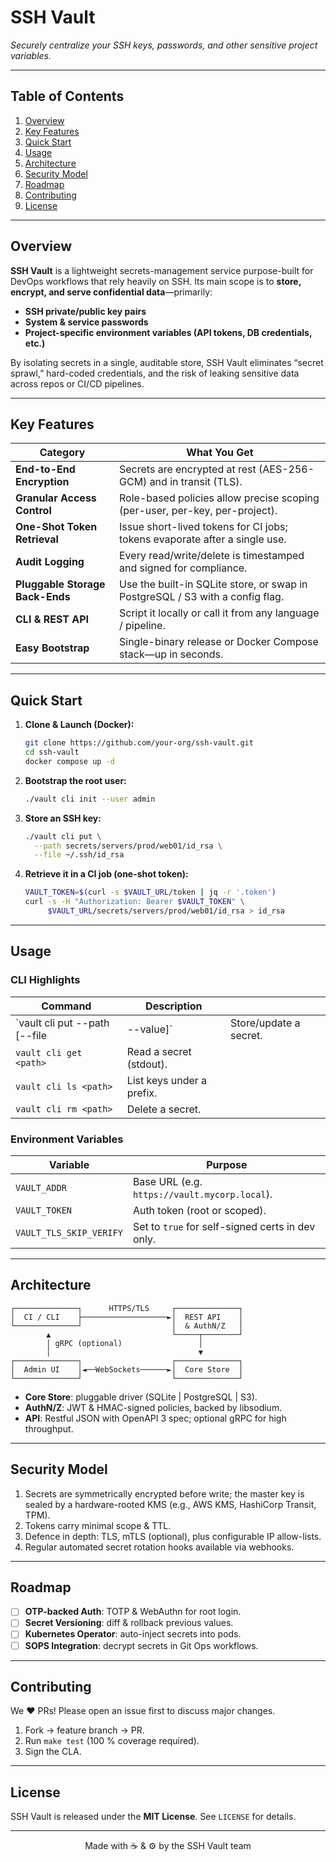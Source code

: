 # SSH Vault

*Securely centralize your SSH keys, passwords, and other sensitive project variables.*

---

## Table of Contents

1. [Overview](#overview)
2. [Key Features](#key-features)
3. [Quick Start](#quick-start)
4. [Usage](#usage)
5. [Architecture](#architecture)
6. [Security Model](#security-model)
7. [Roadmap](#roadmap)
8. [Contributing](#contributing)
9. [License](#license)

---

## Overview

**SSH Vault** is a lightweight secrets-management service purpose-built for DevOps workflows that rely heavily on SSH.
Its main scope is to **store, encrypt, and serve confidential data**—primarily:

* **SSH private/public key pairs**
* **System & service passwords**
* **Project-specific environment variables (API tokens, DB credentials, etc.)**

By isolating secrets in a single, auditable store, SSH Vault eliminates “secret sprawl,” hard-coded credentials, and the risk of leaking sensitive data across repos or CI/CD pipelines.

---

## Key Features

| Category                        | What You Get                                                                  |
| ------------------------------- | ----------------------------------------------------------------------------- |
| **End-to-End Encryption**       | Secrets are encrypted at rest (AES-256-GCM) and in transit (TLS).             |
| **Granular Access Control**     | Role-based policies allow precise scoping (per-user, per-key, per-project).   |
| **One-Shot Token Retrieval**    | Issue short-lived tokens for CI jobs; tokens evaporate after a single use.    |
| **Audit Logging**               | Every read/write/delete is timestamped and signed for compliance.             |
| **Pluggable Storage Back-Ends** | Use the built-in SQLite store, or swap in PostgreSQL / S3 with a config flag. |
| **CLI & REST API**              | Script it locally or call it from any language / pipeline.                    |
| **Easy Bootstrap**              | Single-binary release or Docker Compose stack—up in seconds.                  |

---

## Quick Start

1. **Clone & Launch (Docker):**

   ```bash
   git clone https://github.com/your-org/ssh-vault.git
   cd ssh-vault
   docker compose up -d
   ```

2. **Bootstrap the root user:**

   ```bash
   ./vault cli init --user admin
   ```

3. **Store an SSH key:**

   ```bash
   ./vault cli put \
     --path secrets/servers/prod/web01/id_rsa \
     --file ~/.ssh/id_rsa
   ```

4. **Retrieve it in a CI job (one-shot token):**

   ```bash
   VAULT_TOKEN=$(curl -s $VAULT_URL/token | jq -r '.token')
   curl -s -H "Authorization: Bearer $VAULT_TOKEN" \
        $VAULT_URL/secrets/servers/prod/web01/id_rsa > id_rsa
   ```

---

## Usage

### CLI Highlights

| Command                                | Description               |                        |
| -------------------------------------- | ------------------------- | ---------------------- |
| \`vault cli put --path <path> \[--file | --value]\`                | Store/update a secret. |
| `vault cli get <path>`                 | Read a secret (stdout).   |                        |
| `vault cli ls <path>`                  | List keys under a prefix. |                        |
| `vault cli rm <path>`                  | Delete a secret.          |                        |

### Environment Variables

| Variable                | Purpose                                          |
| ----------------------- | ------------------------------------------------ |
| `VAULT_ADDR`            | Base URL (e.g. `https://vault.mycorp.local`).    |
| `VAULT_TOKEN`           | Auth token (root or scoped).                     |
| `VAULT_TLS_SKIP_VERIFY` | Set to `true` for self-signed certs in dev only. |

---

## Architecture

```
┌──────────────┐      HTTPS/TLS     ┌──────────────┐
│  CI / CLI    ├───────────────────►│  REST API    │
└──────────────┘                    │  & AuthN/Z   │
        ▲                           └─────┬────────┘
        │ gRPC (optional)                 │
        │                                 ▼
┌──────────────┐                    ┌──────────────┐
│  Admin UI    │◄──WebSockets──────►│  Core Store  │
└──────────────┘                    └──────────────┘
```

* **Core Store**: pluggable driver (SQLite | PostgreSQL | S3).
* **AuthN/Z**: JWT & HMAC-signed policies, backed by libsodium.
* **API**: Restful JSON with OpenAPI 3 spec; optional gRPC for high throughput.

---

## Security Model

1. Secrets are symmetrically encrypted before write; the master key is sealed by a hardware-rooted KMS (e.g., AWS KMS, HashiCorp Transit, TPM).
2. Tokens carry minimal scope & TTL.
3. Defence in depth: TLS, mTLS (optional), plus configurable IP allow-lists.
4. Regular automated secret rotation hooks available via webhooks.

---

## Roadmap

* [ ] **OTP-backed Auth**: TOTP & WebAuthn for root login.
* [ ] **Secret Versioning**: diff & rollback previous values.
* [ ] **Kubernetes Operator**: auto-inject secrets into pods.
* [ ] **SOPS Integration**: decrypt secrets in Git Ops workflows.

---

## Contributing

We ♥ PRs! Please open an issue first to discuss major changes.

1. Fork → feature branch → PR.
2. Run `make test` (100 % coverage required).
3. Sign the CLA.

---

## License

SSH Vault is released under the **MIT License**. See `LICENSE` for details.

---

<div align="center">
Made with ☕ & ⚙️ by the SSH Vault team
</div>
